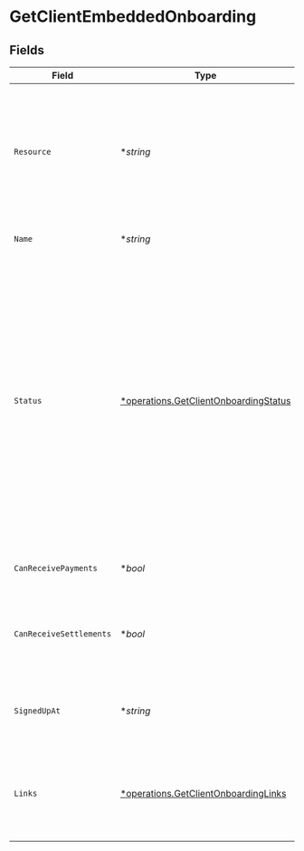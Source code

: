 # GetClientEmbeddedOnboarding


## Fields

| Field                                                                                                                                                                                                                                                              | Type                                                                                                                                                                                                                                                               | Required                                                                                                                                                                                                                                                           | Description                                                                                                                                                                                                                                                        | Example                                                                                                                                                                                                                                                            |
| ------------------------------------------------------------------------------------------------------------------------------------------------------------------------------------------------------------------------------------------------------------------ | ------------------------------------------------------------------------------------------------------------------------------------------------------------------------------------------------------------------------------------------------------------------ | ------------------------------------------------------------------------------------------------------------------------------------------------------------------------------------------------------------------------------------------------------------------ | ------------------------------------------------------------------------------------------------------------------------------------------------------------------------------------------------------------------------------------------------------------------ | ------------------------------------------------------------------------------------------------------------------------------------------------------------------------------------------------------------------------------------------------------------------ |
| `Resource`                                                                                                                                                                                                                                                         | **string*                                                                                                                                                                                                                                                          | :heavy_minus_sign:                                                                                                                                                                                                                                                 | Indicates the response contains an onboarding status object. Will always contain the string `onboarding` for this<br/>resource type.                                                                                                                               | onboarding                                                                                                                                                                                                                                                         |
| `Name`                                                                                                                                                                                                                                                             | **string*                                                                                                                                                                                                                                                          | :heavy_minus_sign:                                                                                                                                                                                                                                                 | The name of the organization.                                                                                                                                                                                                                                      |                                                                                                                                                                                                                                                                    |
| `Status`                                                                                                                                                                                                                                                           | [*operations.GetClientOnboardingStatus](../../models/operations/getclientonboardingstatus.md)                                                                                                                                                                      | :heavy_minus_sign:                                                                                                                                                                                                                                                 | The current status of the organization's onboarding process.<br/><br/>* `needs-data` — The merchant needs to provide additional information<br/>* `in-review` — The merchant provided all information, awaiting review from Mollie<br/>* `completed` — The onboarding is completed |                                                                                                                                                                                                                                                                    |
| `CanReceivePayments`                                                                                                                                                                                                                                               | **bool*                                                                                                                                                                                                                                                            | :heavy_minus_sign:                                                                                                                                                                                                                                                 | Whether the organization can receive payments.                                                                                                                                                                                                                     |                                                                                                                                                                                                                                                                    |
| `CanReceiveSettlements`                                                                                                                                                                                                                                            | **bool*                                                                                                                                                                                                                                                            | :heavy_minus_sign:                                                                                                                                                                                                                                                 | Whether the organization can receive settlements to their external bank account.                                                                                                                                                                                   |                                                                                                                                                                                                                                                                    |
| `SignedUpAt`                                                                                                                                                                                                                                                       | **string*                                                                                                                                                                                                                                                          | :heavy_minus_sign:                                                                                                                                                                                                                                                 | The sign up date time of the organization in [ISO 8601](https://en.wikipedia.org/wiki/ISO_8601) format.                                                                                                                                                            |                                                                                                                                                                                                                                                                    |
| `Links`                                                                                                                                                                                                                                                            | [*operations.GetClientOnboardingLinks](../../models/operations/getclientonboardinglinks.md)                                                                                                                                                                        | :heavy_minus_sign:                                                                                                                                                                                                                                                 | An object with several relevant URLs. Every URL object will contain an `href` and a `type` field.                                                                                                                                                                  |                                                                                                                                                                                                                                                                    |